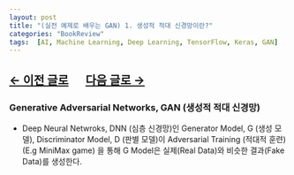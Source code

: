 ```yaml
---
layout: post
title: "(실전 예제로 배우는 GAN) 1. 생성적 적대 신경망이란?"
categories: "BookReview"
tags:  [AI, Machine Learning, Deep Learning, TensorFlow, Keras, GAN]
---
```


## [←  이전 글로](https://maizer2.github.io/bookreview/2022/03/10/(실전-예제로-배우는-GAN)-0.-서론.html) 　 [다음 글로 →](https://maizer2.github.io/bookreview/2022/03/10/(실전-예제로-배우는-GAN)-2.-데이터-중심,-용이한-환경,-데이터-준비.html)


### Generative Adversarial Networks, GAN (생성적 적대 신경망)

* Deep Neural Netwroks, DNN (심층 신경망)인 Generator Model, G (생성 모델), Discriminator Model, D (판별 모델)이 Adversarial Training (적대적 훈련) (E.g MiniMax game) 을 통해 G Model은 실제(Real Data)와 비슷한 결과(Fake Data)를 생성한다.